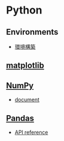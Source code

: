# Python

## Environments

* [環境構築](./setup)

## [matplotlib](https://matplotlib.org/)

## [NumPy](https://numpy.org/)

* [document](https://numpy.org/doc/stable/)

## [Pandas](https://pandas.pydata.org/)

* [API reference](https://pandas.pydata.org/docs/reference/index.html)